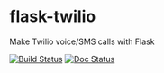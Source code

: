 # flask-twilio
Make Twilio voice/SMS calls with Flask

[![Build Status](https://travis-ci.org/lpsinger/flask-twilio.svg?branch=master)](https://travis-ci.org/lpsinger/flask-twilio)
[![Doc Status](https://readthedocs.org/projects/flask-twilio/badge/?version=latest)](http://flask-twilio.readthedocs.io/en/latest/)
